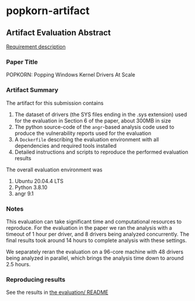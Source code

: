# popkorn-artifact

## Artifact Evaluation Abstract
[Requirement description](https://www.acsac.org/2022/submissions/papers/artifacts/)

### Paper Title
POPKORN: Popping Windows Kernel Drivers At Scale

### Artifact Summary
The artifact for this submission contains
1. The dataset of drivers (the SYS files ending in the .sys extension) used for the evaluation in Section 6 of the paper, about 300MB in size
2. The python source-code of the `angr`-based analysis code used to produce the vulnerability reports used for the evaluation
3. A `Dockerfile` describing the evaluation environment with all dependencies and required tools installed
4. Detailed instructions and scripts to reproduce the performed evaluation results

The overall evaluation environment was
1. Ubuntu 20.04.4 LTS
2. Python 3.8.10
3. angr 9.1

### Notes
This evaluation can take significant time and computational resources to reproduce. For the evaluation in the paper we ran the analysis with a timeout of 1 hour per driver, and 8 drivers being analyzed concurrently. The final results took around 14 hours to complete analysis with these settings.

We separately reran the evaluation on a 96-core machine with 48 drivers being analyzed in parallel, which brings the analysis time down to around 2.5 hours.

### Reproducing results

See the results in [the evaluation/ README](evaluation/README.md)